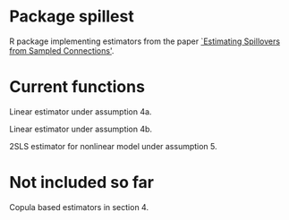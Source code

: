 # Package spillest
R package implementing estimators from the paper [`Estimating Spillovers from Sampled Connections'](https://kieranmarray.com/images/Estimating_spillover_effects.pdf).

# Current functions 
Linear estimator under assumption 4a.

Linear estimator under assumption 4b.

2SLS estimator for nonlinear model under assumption 5. 

# Not included so far
Copula based estimators in section 4.
